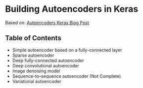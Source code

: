 # Building Autoencoders in Keras
Based on: [Autoencoders Keras Blog Post](https://blog.keras.io/building-autoencoders-in-keras.html)

## Table of Contents

* Simple autoencoder based on a fully-connected layer
* Sparse autoencoder
* Deep fully-connected autoencoder
* Deep convolutional autoencoder
* Image denoising model
* Sequence-to-sequence autoencoder (Not Complete)
* Variational autoencoder
